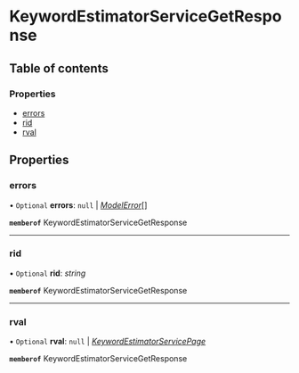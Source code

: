# KeywordEstimatorServiceGetResponse


## Table of contents

### Properties

- [errors](keywordestimatorservicegetresponse.md#errors)
- [rid](keywordestimatorservicegetresponse.md#rid)
- [rval](keywordestimatorservicegetresponse.md#rval)

## Properties

### errors

• `Optional` **errors**: ``null`` \| [*ModelError*](modelerror.md)[]

**`memberof`** KeywordEstimatorServiceGetResponse

___

### rid

• `Optional` **rid**: *string*

**`memberof`** KeywordEstimatorServiceGetResponse

___

### rval

• `Optional` **rval**: ``null`` \| [*KeywordEstimatorServicePage*](keywordestimatorservicepage.md)

**`memberof`** KeywordEstimatorServiceGetResponse
